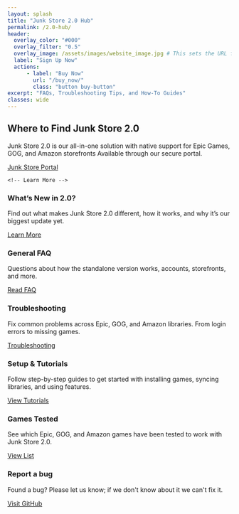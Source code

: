 ```yaml
---
layout: splash
title: "Junk Store 2.0 Hub"
permalink: /2.0-hub/
header:
  overlay_color: "#000"
  overlay_filter: "0.5"
  overlay_image: /assets/images/website_image.jpg # This sets the URL for this page
  label: "Sign Up Now"
  actions:
      - label: "Buy Now"
        url: "/buy_now/"
        class: "button buy-button"
excerpt: "FAQs, Troubleshooting Tips, and How-To Guides"
classes: wide
---
```

<div class="spacer mt-4"></div>

<!-- Where to Find Junk Store 2.0 -->
<section class="where-to-find">
  <h2>Where to Find Junk Store 2.0</h2>
  <p>
    Junk Store 2.0 is our all-in-one solution with native support for Epic Games, GOG, and Amazon storefronts Available through our secure portal.
  </p>
  </section>

  <a href="https://portal.junkstore.xyz" class="button" target="_blank" rel="noopener noreferrer">Junk Store Portal</a>

<!-- Content Boxes -->
<div class="content-box-container">

    <!-- Learn More -->
  <div class="content-box learn-more">
    <h3>What’s New in 2.0?</h3>
    <p>Find out what makes Junk Store 2.0 different, how it works, and why it’s our biggest update yet.</p>
    <a href="/2.0faq/" class="button">Learn More</a>
  </div>

  <!-- General FAQ -->
  <div class="content-box faq">
    <h3>General FAQ</h3>
    <p>Questions about how the standalone version works, accounts, storefronts, and more.</p>
    <a href="{{ '/2.0faq/' | relative_url }}" class="button">Read FAQ</a>
  </div>

  <!-- Troubleshooting -->
  <div class="content-box troubleshooting">
    <h3>Troubleshooting</h3>
    <p>Fix common problems across Epic, GOG, and Amazon libraries. From login errors to missing games.</p>
    <a href="{{ '/2.0troubleshooting/' | relative_url }}" class="button">Troubleshooting</a>
  </div>

  <!-- Tutorials -->
  <div class="content-box tutorials">
    <h3>Setup & Tutorials</h3>
    <p>Follow step-by-step guides to get started with installing games, syncing libraries, and using features.</p>
    <a href="{{ '/2.0tutorials/' | relative_url }}" class="button">View Tutorials</a>
  </div>

  <!-- Tested Games -->
  <div class="content-box tested-games">
    <h3>Games Tested</h3>
    <p>See which Epic, GOG, and Amazon games have been tested to work with Junk Store 2.0.</p>
    <a href="/tested-games/" class="button">View List</a>
  </div>

<!-- Report a bug -->
  <div class="content-box">
    <h3>Report a bug</h3>
    <p>Found a bug? Please let us know; if we don't know about it we can't fix it.</p>
    <a href="https://github.com/SDK-Innovation/JunkStoreBugs/issues/new" class="button" target="_blank" rel="noopener noreferrer">Visit GitHub</a>
  </div>
</div>

